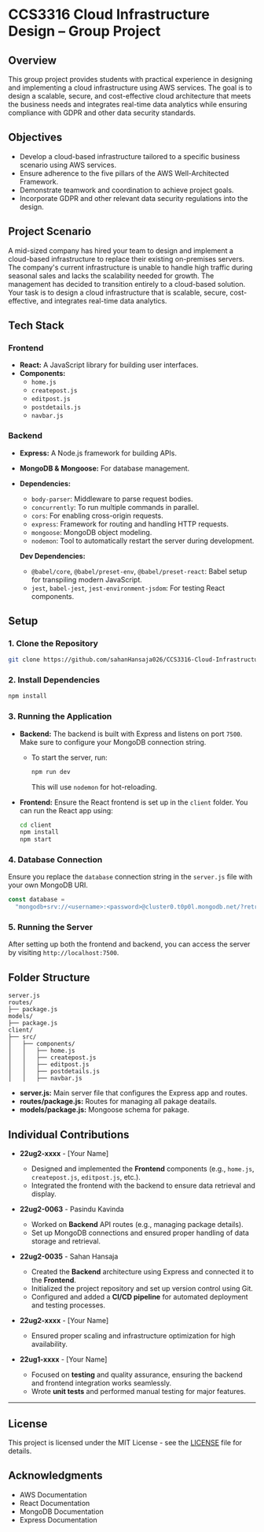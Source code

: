 # CCS3316 Cloud Infrastructure Design – Group Project

## Overview
This group project provides students with practical experience in designing and implementing a cloud infrastructure using AWS services. The goal is to design a scalable, secure, and cost-effective cloud architecture that meets the business needs and integrates real-time data analytics while ensuring compliance with GDPR and other data security standards.

## Objectives
- Develop a cloud-based infrastructure tailored to a specific business scenario using AWS services.
- Ensure adherence to the five pillars of the AWS Well-Architected Framework.
- Demonstrate teamwork and coordination to achieve project goals.
- Incorporate GDPR and other relevant data security regulations into the design.

## Project Scenario
A mid-sized company has hired your team to design and implement a cloud-based infrastructure to replace their existing on-premises servers. The company's current infrastructure is unable to handle high traffic during seasonal sales and lacks the scalability needed for growth. The management has decided to transition entirely to a cloud-based solution. Your task is to design a cloud infrastructure that is scalable, secure, cost-effective, and integrates real-time data analytics.


## Tech Stack

### Frontend
- **React:** A JavaScript library for building user interfaces.
- **Components:**
  - `home.js`
  - `createpost.js`
  - `editpost.js`
  - `postdetails.js`
  - `navbar.js`

### Backend
- **Express:** A Node.js framework for building APIs.
- **MongoDB & Mongoose:** For database management.
- **Dependencies:**
  - `body-parser`: Middleware to parse request bodies.
  - `concurrently`: To run multiple commands in parallel.
  - `cors`: For enabling cross-origin requests.
  - `express`: Framework for routing and handling HTTP requests.
  - `mongoose`: MongoDB object modeling.
  - `nodemon`: Tool to automatically restart the server during development.
  
  **Dev Dependencies:**
  - `@babel/core`, `@babel/preset-env`, `@babel/preset-react`: Babel setup for transpiling modern JavaScript.
  - `jest`, `babel-jest`, `jest-environment-jsdom`: For testing React components.

## Setup

### 1. Clone the Repository
```bash
git clone https://github.com/sahanHansaja026/CCS3316-Cloud-Infrastructure-Design
```

### 2. Install Dependencies
```bash
npm install
```

### 3. Running the Application
- **Backend:** The backend is built with Express and listens on port `7500`. Make sure to configure your MongoDB connection string.
  - To start the server, run:
    ```bash
    npm run dev
    ```
    This will use `nodemon` for hot-reloading.

- **Frontend:** Ensure the React frontend is set up in the `client` folder. You can run the React app using:
    ```bash
    cd client
    npm install
    npm start
    ```

### 4. Database Connection
Ensure you replace the `database` connection string in the `server.js` file with your own MongoDB URI.

```javascript
const database =
  "mongodb+srv://<username>:<password>@cluster0.t0p0l.mongodb.net/?retryWrites=true&w=majority&appName=Cluster0";
```

### 5. Running the Server

After setting up both the frontend and backend, you can access the server by visiting `http://localhost:7500`.

## Folder Structure

```
server.js
routes/
├── package.js
models/
├── package.js
client/
├── src/
│   ├── components/
│   │   ├── home.js
│   │   ├── createpost.js
│   │   ├── editpost.js
│   │   ├── postdetails.js
│   │   ├── navbar.js
```

- **server.js:** Main server file that configures the Express app and routes.
- **routes/package.js:** Routes for managing all pakage deatails.
- **models/package.js:** Mongoose schema for pakage.

## Individual Contributions

- **22ug2-xxxx** - [Your Name]
  - Designed and implemented the **Frontend** components (e.g., `home.js`, `createpost.js`, `editpost.js`, etc.).
  - Integrated the frontend with the backend to ensure data retrieval and display.

- **22ug2-0063** - Pasindu Kavinda
  - Worked on **Backend** API routes (e.g., managing package details).
  - Set up MongoDB connections and ensured proper handling of data storage and retrieval.

- **22ug2-0035** - Sahan Hansaja
  - Created the **Backend** architecture using Express and connected it to the **Frontend**.
  - Initialized the project repository and set up version control using Git.
  - Configured and added a **CI/CD pipeline** for automated deployment and testing processes.

- **22ug2-xxxx** - [Your Name]
  - Ensured proper scaling and infrastructure optimization for high availability.

- **22ug1-xxxx** - [Your Name]
  - Focused on **testing** and quality assurance, ensuring the backend and frontend integration works seamlessly.
  - Wrote **unit tests** and performed manual testing for major features.



---

## License
This project is licensed under the MIT License - see the [LICENSE](LICENSE) file for details.

## Acknowledgments
- AWS Documentation
- React Documentation
- MongoDB Documentation
- Express Documentation
